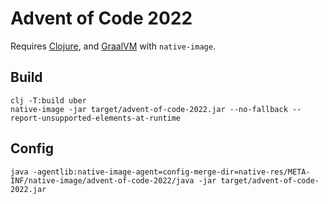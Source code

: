 # Advent of Code 2022

Requires [Clojure](https://clojure.org/guides/install_clojure), and [GraalVM](https://github.com/graalvm/graalvm-ce-builds/releases) with `native-image`.

## Build

```
clj -T:build uber
native-image -jar target/advent-of-code-2022.jar --no-fallback --report-unsupported-elements-at-runtime
```

## Config

```
java -agentlib:native-image-agent=config-merge-dir=native-res/META-INF/native-image/advent-of-code-2022/java -jar target/advent-of-code-2022.jar
```
